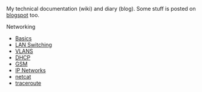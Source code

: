 My technical documentation (wiki) and diary (blog). Some stuff is posted on [blogspot](http://jreisinger.blogspot.sk) too.

Networking

 * [Basics](https://github.com/jreisinger/blog/blob/master/posts/01_net_basics.md)
 * [LAN Switching](https://github.com/jreisinger/blog/blob/master/posts/02_switching.md)
 * [VLANS](https://github.com/jreisinger/blog/blob/master/posts/vlans.md)
 * [DHCP](https://github.com/jreisinger/blog/blob/master/posts/dhcp.md)
 * [GSM](https://github.com/jreisinger/blog/blob/master/posts/gsm.md)
 * [IP Networks](https://github.com/jreisinger/blog/blob/master/posts/ip-networks.md)
 * [netcat](https://github.com/jreisinger/blog/blob/master/posts/netcat.md)
 * [traceroute](https://github.com/jreisinger/blog/blob/master/posts/traceroute-explained.md)
